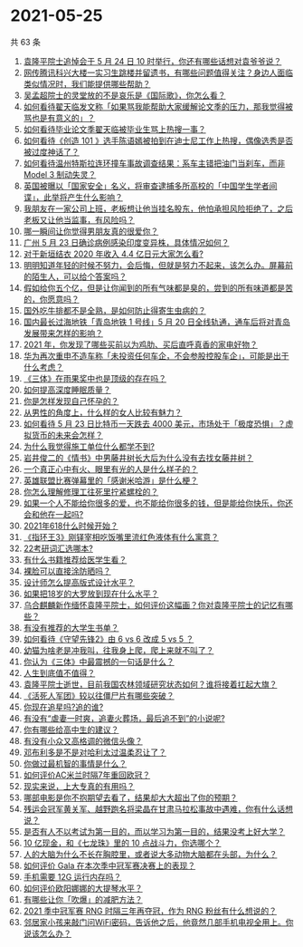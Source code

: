 # 2021-05-25

共 63 条

<!-- BEGIN -->
<!-- 最后更新时间 Tue May 25 2021 07:01:50 GMT+0800 (China Standard Time) -->

1. [袁隆平院士追悼会于 5 月 24 日 10
   时举行，你还有哪些话想对袁爷爷说？](https://www.zhihu.com/question/461057842)
2. [网传腾讯科兴大楼一实习生跳楼并留遗书，有哪些问题值得关注？身边人面临类似情况时，我们能提供哪些帮助？](https://www.zhihu.com/question/460897836)
3. [吴孟超院士的灵堂放的不是哀乐是《国际歌》，你怎么看？](https://www.zhihu.com/question/461144113)
4. [如何看待翟天临发文称「如果骂我能帮助大家缓解论文季的压力，那我觉得被骂也是有意义的」？](https://www.zhihu.com/question/461072666)
5. [如何看待毕业论文季翟天临被毕业生骂上热搜一事？](https://www.zhihu.com/question/326331691)
6. [如何看待《创造 101
   》选手陈语嫣被拍到在迪士尼工作上热搜，偶像选秀是否被过度神话了？](https://www.zhihu.com/question/461102674)
7. [如何看待温州特斯拉连环撞车事故调查结果：系车主错把油门当刹车，而非 Model 3
   制动失灵？](https://www.zhihu.com/question/460994177)
8. [英国被曝以「国家安全」名义，将审查逮捕多所高校的「中国学生学者间谍」，此举将产生什么影响？](https://www.zhihu.com/question/461115877)
9. [我朋友在一家公司上班，老板想让他当挂名股东，他怕承担风险拒绝了，之后老板又让他当监事，有风险吗？](https://www.zhihu.com/question/362109964)
10. [哪一瞬间让你觉得男朋友真的很爱你？](https://www.zhihu.com/question/356450688)
11. [广州 5 月 23 日确诊病例感染印度变异株，具体情况如何？](https://www.zhihu.com/question/461097419)
12. [对于新垣结衣 2020 年收入 4.4 亿日元大家怎么看?](https://www.zhihu.com/question/460388125)
13. [明明知道年轻的时候不努力，会后悔，但就是努力不起来，该怎么办。屏幕前的陌生人，可以给个答案吗？](https://www.zhihu.com/question/460760077)
14. [假如给你五个亿，但是让你闻到的所有气味都是臭的，尝到的所有味道都是苦的，你愿意吗？](https://www.zhihu.com/question/455732442)
15. [国外吃牛排都不是全熟，是如何防止得寄生虫病的？](https://www.zhihu.com/question/31209119)
16. [国内最长过海地铁「青岛地铁 1 号线」5 月 20
    日全线轨通，通车后将对青岛发展带来怎样的影响？](https://www.zhihu.com/question/460610229)
17. [2021 年，你发现了哪些买前以为鸡肋、买后直呼真香的家电好物？](https://www.zhihu.com/question/439261537)
18. [华为再次重申不造车称「未投资任何车企，不会参股控股车企」，可能是出于什么考虑？](https://www.zhihu.com/question/461125573)
19. [《三体》在雨果奖中也是顶级的存在吗？](https://www.zhihu.com/question/375868993)
20. [如何提高深度睡眠质量？](https://www.zhihu.com/question/21367788)
21. [你是怎样发现自己怀孕的？](https://www.zhihu.com/question/46896932)
22. [从男性的角度上，什么样的女人比较有魅力？](https://www.zhihu.com/question/26121881)
23. [如何看待 5 月 23 日比特币一天跌去 4000
    美元，市场处于「极度恐惧」？虚拟货币的未来会怎样？](https://www.zhihu.com/question/461095932)
24. [为什么我觉得施工单位什么都学不到?](https://www.zhihu.com/question/403999549)
25. [岩井俊二的《情书》中男藤井树长大后为什么没有去找女藤井树？](https://www.zhihu.com/question/299839767)
26. [一个真正心中有火、眼里有光的人是什么样子的？](https://www.zhihu.com/question/424454066)
27. [英雄联盟比赛弹幕里的「感谢米哈游」是什么梗？](https://www.zhihu.com/question/459465233)
28. [你怎么理解修理工往死里拧紧螺栓的？](https://www.zhihu.com/question/330337597)
29. [如果一个人不能给你很多的爱，也不能给你很多的钱，但是能给你快乐，你还会和他在一起吗?](https://www.zhihu.com/question/458007669)
30. [2021年618什么时候开始？](https://www.zhihu.com/question/459767961)
31. [《指环王3》刚铎宰相吃饭嘴里流红色液体有什么寓意？](https://www.zhihu.com/question/353633870)
32. [22考研词汇选哪本?](https://www.zhihu.com/question/440153505)
33. [有什么书籍推荐给医学生看？](https://www.zhihu.com/question/24346913)
34. [裸脸可以直接涂防晒吗？](https://www.zhihu.com/question/310586987)
35. [设计师怎么提高版式设计水平？](https://www.zhihu.com/question/32096068)
36. [如果把18岁的大罗放到现在什么水平？](https://www.zhihu.com/question/460741575)
37. [乌合麒麟新作缅怀袁隆平院士，如何评价这幅画？你对袁隆平院士的记忆有哪些？](https://www.zhihu.com/question/460974262)
38. [有没有推荐的大学生书单？](https://www.zhihu.com/question/379721912)
39. [如何看待《守望先锋2》由 6 vs 6 改成 5 vs 5 ？](https://www.zhihu.com/question/460587592)
40. [幼猫为啥老是冲我叫，往我身上爬，爬上来就不叫了？](https://www.zhihu.com/question/460081963)
41. [你认为《三体》中最震撼的一句话是什么？](https://www.zhihu.com/question/385420567)
42. [人生到底值不值得？](https://www.zhihu.com/question/307311764)
43. [袁隆平院士逝世，目前我国农林领域研究状态如何？谁将接着扛起大旗？](https://www.zhihu.com/question/460815298)
44. [《活死人军团》较以往僵尸片有哪些突破？](https://www.zhihu.com/question/460636816)
45. [你现在追星吗?追的谁?](https://www.zhihu.com/question/453024585)
46. [有没有“虐妻一时爽，追妻火葬场，最后追不到”的小说呢?](https://www.zhihu.com/question/397071668)
47. [你有哪些给高中生的建议？](https://www.zhihu.com/question/34684896)
48. [有没有小众又高格调的微信头像？](https://www.zhihu.com/question/412524633)
49. [邓布利多是不是对哈利太过温柔忍让了？](https://www.zhihu.com/question/372051628)
50. [你做过最机智的事情是什么？](https://www.zhihu.com/question/21850038)
51. [如何评价AC米兰时隔7年重回欧冠？](https://www.zhihu.com/question/461084243)
52. [现实来说，上大专真的有用吗？](https://www.zhihu.com/question/457474857)
53. [哪部电影是你不抱期望去看了，结果却大大超出了你的预期？](https://www.zhihu.com/question/459734628)
54. [残运会冠军黄关军、越野跑名将梁晶在甘肃马拉松事故中遇难，你有什么话想说？](https://www.zhihu.com/question/460968811)
55. [是否有人不以考试为第一目的，而以学习为第一目的，结果没考上好大学？](https://www.zhihu.com/question/460572682)
56. [10 亿现金，和《七龙珠》里的 10 点战斗力，你选哪个？](https://www.zhihu.com/question/460173231)
57. [人的大脑为什么不长在胸腔里，或者说大多动物大脑都在头部，为什么？](https://www.zhihu.com/question/431761419)
58. [如何评价 Gala 在本次季中冠军赛决赛上的表现？](https://www.zhihu.com/question/461058033)
59. [手机需要 12G 运行内存吗？](https://www.zhihu.com/question/375186677)
60. [如何评价欧阳娜娜的大提琴水平？](https://www.zhihu.com/question/24905791)
61. [有哪些让你「吹爆」的减肥方法？](https://www.zhihu.com/question/345589253)
62. [2021 季中冠军赛 RNG 时隔三年再夺冠，作为 RNG
    粉丝有什么想说的？](https://www.zhihu.com/question/461077796)
63. [邻居家小孩来敲门问WiFi密码，告诉他之后，他竟然几部手机电视全用上。你说该怎么办？](https://www.zhihu.com/question/331281360)

<!-- END -->
